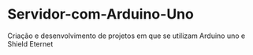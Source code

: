 # Servidor-com-Arduino-Uno
Criação e desenvolvimento de projetos em que se utilizam Arduino uno e Shield Eternet
